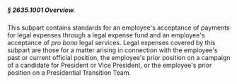 ##### § 2635.1001 Overview. #####

This subpart contains standards for an employee's acceptance of payments for legal expenses through a legal expense fund and an employee's acceptance of *pro bono* legal services. Legal expenses covered by this subpart are those for a matter arising in connection with the employee's past or current official position, the employee's prior position on a campaign of a candidate for President or Vice President, or the employee's prior position on a Presidential Transition Team.